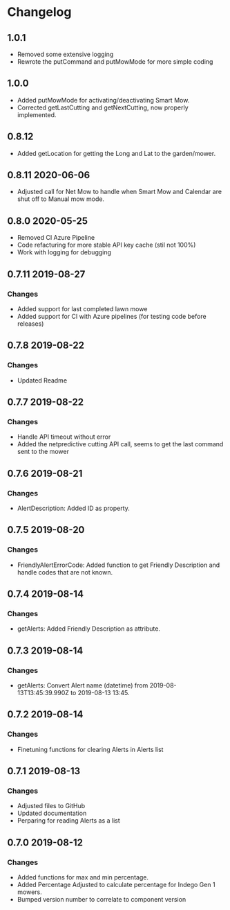 # Changelog

## 1.0.1
- Removed some extensive logging
- Rewrote the putCommand and putMowMode for more simple coding

## 1.0.0
- Added putMowMode for activating/deactivating Smart Mow.
- Corrected getLastCutting and getNextCutting, now properly implemented.

## 0.8.12
- Added getLocation for getting the Long and Lat to the garden/mower.

## 0.8.11 2020-06-06
- Adjusted call for Net Mow to handle when Smart Mow and Calendar are shut off to Manual mow mode.

## 0.8.0 2020-05-25
- Removed CI Azure Pipeline
- Code refacturing for more stable API key cache (stil not 100%)
- Work with logging for debugging

## 0.7.11 2019-08-27

### Changes
- Added support for last completed lawn mowe
- Added support for CI with Azure pipelines (for testing code before releases)

## 0.7.8 2019-08-22

### Changes
- Updated Readme

## 0.7.7 2019-08-22

### Changes
- Handle API timeout without error
- Added the netpredictive cutting API call, seems to get the last command sent to the mower

## 0.7.6 2019-08-21

### Changes
- AlertDescription: Added ID as property.

## 0.7.5 2019-08-20

### Changes
- FriendlyAlertErrorCode: Added function to get Friendly Description and handle codes that are not known.

## 0.7.4 2019-08-14

### Changes
- getAlerts: Added Friendly Description as attribute.

## 0.7.3 2019-08-14

### Changes
- getAlerts: Convert Alert name (datetime) from 2019-08-13T13:45:39.990Z to 2019-08-13 13:45.

## 0.7.2 2019-08-14

### Changes
- Finetuning functions for clearing Alerts in Alerts list

## 0.7.1 2019-08-13

### Changes
- Adjusted files to GitHub
- Updated documentation
- Perparing for reading Alerts as a list

## 0.7.0 2019-08-12

### Changes
- Added functions for max and min percentage.
- Added Percentage Adjusted to calculate percentage for Indego Gen 1 mowers.
- Bumped version number to correlate to component version
